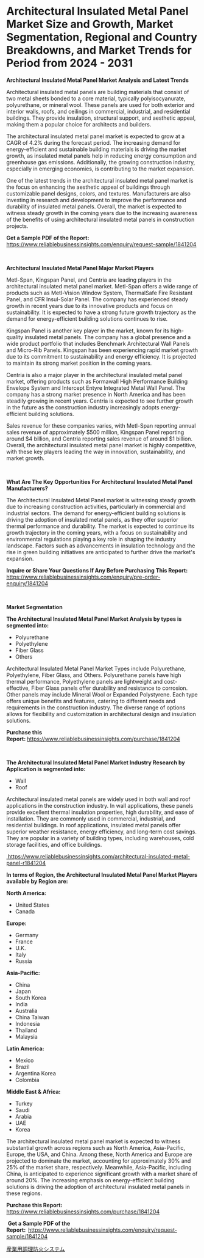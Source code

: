 <p><h1>Architectural Insulated Metal Panel Market Size and Growth, Market Segmentation, Regional and Country Breakdowns, and Market Trends for Period from 2024 -  2031</h1></p><p><strong>Architectural Insulated Metal Panel Market Analysis and Latest Trends</strong></p>
<p><p>Architectural insulated metal panels are building materials that consist of two metal sheets bonded to a core material, typically polyisocyanurate, polyurethane, or mineral wool. These panels are used for both exterior and interior walls, roofs, and ceilings in commercial, industrial, and residential buildings. They provide insulation, structural support, and aesthetic appeal, making them a popular choice for architects and builders.</p><p>The architectural insulated metal panel market is expected to grow at a CAGR of 4.2% during the forecast period. The increasing demand for energy-efficient and sustainable building materials is driving the market growth, as insulated metal panels help in reducing energy consumption and greenhouse gas emissions. Additionally, the growing construction industry, especially in emerging economies, is contributing to the market expansion.</p><p>One of the latest trends in the architectural insulated metal panel market is the focus on enhancing the aesthetic appeal of buildings through customizable panel designs, colors, and textures. Manufacturers are also investing in research and development to improve the performance and durability of insulated metal panels. Overall, the market is expected to witness steady growth in the coming years due to the increasing awareness of the benefits of using architectural insulated metal panels in construction projects.</p></p>
<p><strong>Get a Sample PDF of the Report:&nbsp;</strong> <a href="https://www.reliablebusinessinsights.com/enquiry/request-sample/1841204">https://www.reliablebusinessinsights.com/enquiry/request-sample/1841204</a></p>
<p>&nbsp;</p>
<p><strong>Architectural Insulated Metal Panel Major Market Players</strong></p>
<p><p>Metl-Span, Kingspan Panel, and Centria are leading players in the architectural insulated metal panel market. Metl-Span offers a wide range of products such as Metl-Vision Window System, ThermalSafe Fire Resistant Panel, and CFR Insul-Solar Panel. The company has experienced steady growth in recent years due to its innovative products and focus on sustainability. It is expected to have a strong future growth trajectory as the demand for energy-efficient building solutions continues to rise.</p><p>Kingspan Panel is another key player in the market, known for its high-quality insulated metal panels. The company has a global presence and a wide product portfolio that includes Benchmark Architectural Wall Panels and Micro-Rib Panels. Kingspan has been experiencing rapid market growth due to its commitment to sustainability and energy efficiency. It is projected to maintain its strong market position in the coming years.</p><p>Centria is also a major player in the architectural insulated metal panel market, offering products such as Formawall High Performance Building Envelope System and Intercept Entyre Integrated Metal Wall Panel. The company has a strong market presence in North America and has been steadily growing in recent years. Centria is expected to see further growth in the future as the construction industry increasingly adopts energy-efficient building solutions.</p><p>Sales revenue for these companies varies, with Metl-Span reporting annual sales revenue of approximately $500 million, Kingspan Panel reporting around $4 billion, and Centria reporting sales revenue of around $1 billion. Overall, the architectural insulated metal panel market is highly competitive, with these key players leading the way in innovation, sustainability, and market growth.</p></p>
<p>&nbsp;</p>
<p><strong>What Are The Key Opportunities For Architectural Insulated Metal Panel Manufacturers?</strong></p>
<p><p>The Architectural Insulated Metal Panel market is witnessing steady growth due to increasing construction activities, particularly in commercial and industrial sectors. The demand for energy-efficient building solutions is driving the adoption of insulated metal panels, as they offer superior thermal performance and durability. The market is expected to continue its growth trajectory in the coming years, with a focus on sustainability and environmental regulations playing a key role in shaping the industry landscape. Factors such as advancements in insulation technology and the rise in green building initiatives are anticipated to further drive the market's expansion.</p></p>
<p><strong>Inquire or Share Your Questions If Any Before Purchasing This Report:</strong> <a href="https://www.reliablebusinessinsights.com/enquiry/pre-order-enquiry/1841204">https://www.reliablebusinessinsights.com/enquiry/pre-order-enquiry/1841204</a></p>
<p>&nbsp;</p>
<p><strong>Market Segmentation</strong></p>
<p><strong>The Architectural Insulated Metal Panel Market Analysis by types is segmented into:</strong></p>
<p><ul><li>Polyurethane</li><li>Polyethylene</li><li>Fiber Glass</li><li>Others</li></ul></p>
<p><p>Architectural Insulated Metal Panel Market Types include Polyurethane, Polyethylene, Fiber Glass, and Others. Polyurethane panels have high thermal performance, Polyethylene panels are lightweight and cost-effective, Fiber Glass panels offer durability and resistance to corrosion. Other panels may include Mineral Wool or Expanded Polystyrene. Each type offers unique benefits and features, catering to different needs and requirements in the construction industry. The diverse range of options allows for flexibility and customization in architectural design and insulation solutions.</p></p>
<p><strong>Purchase this Report:&nbsp;</strong><a href="https://www.reliablebusinessinsights.com/purchase/1841204">https://www.reliablebusinessinsights.com/purchase/1841204</a></p>
<p>&nbsp;</p>
<p><strong>The Architectural Insulated Metal Panel Market Industry Research by Application is segmented into:</strong></p>
<p><ul><li>Wall</li><li>Roof</li></ul></p>
<p><p>Architectural insulated metal panels are widely used in both wall and roof applications in the construction industry. In wall applications, these panels provide excellent thermal insulation properties, high durability, and ease of installation. They are commonly used in commercial, industrial, and residential buildings. In roof applications, insulated metal panels offer superior weather resistance, energy efficiency, and long-term cost savings. They are popular in a variety of building types, including warehouses, cold storage facilities, and office buildings.</p></p>
<p><a href="https://www.reliablebusinessinsights.com/architectural-insulated-metal-panel-r1841204">&nbsp;https://www.reliablebusinessinsights.com/architectural-insulated-metal-panel-r1841204</a></p>
<p><strong>In terms of Region, the Architectural Insulated Metal Panel Market Players available by Region are:</strong></p>
<p>
    <p> <strong> North America: </strong>
        <ul>
            <li>United States</li>
            <li>Canada</li>
        </ul>
        </p> 
    <p> <strong> Europe: </strong>
        <ul>
            <li>Germany</li>
            <li>France</li>
            <li>U.K.</li>
            <li>Italy</li>
            <li>Russia</li>
        </ul>
        </p> 
    <p> <strong> Asia-Pacific: </strong>
        <ul>
            <li>China</li>
            <li>Japan</li>
            <li>South Korea</li>
            <li>India</li>
            <li>Australia</li>
            <li>China Taiwan</li>
            <li>Indonesia</li>
            <li>Thailand</li>
            <li>Malaysia</li>
        </ul>
        </p> 
    <p> <strong> Latin America: </strong>
        <ul>
            <li>Mexico</li>
            <li>Brazil</li>
            <li>Argentina Korea</li>
            <li>Colombia</li>
        </ul>
        </p> 
    <p> <strong> Middle East & Africa: </strong>
        <ul>
            <li>Turkey</li>
            <li>Saudi</li>
            <li>Arabia</li>
            <li>UAE</li>
            <li>Korea</li>
        </ul>
    </p>
    </p>
<p><p>The architectural insulated metal panel market is expected to witness substantial growth across regions such as North America, Asia-Pacific, Europe, the USA, and China. Among these, North America and Europe are projected to dominate the market, accounting for approximately 30% and 25% of the market share, respectively. Meanwhile, Asia-Pacific, including China, is anticipated to experience significant growth with a market share of around 20%. The increasing emphasis on energy-efficient building solutions is driving the adoption of architectural insulated metal panels in these regions.</p></p>
<p><strong>Purchase this Report: </strong><a href="https://www.reliablebusinessinsights.com/purchase/1841204">https://www.reliablebusinessinsights.com/purchase/1841204</a></p>
<p>&nbsp;<strong>Get a Sample PDF of the Report:&nbsp;&nbsp;</strong><a href="https://www.reliablebusinessinsights.com/enquiry/request-sample/1841204">https://www.reliablebusinessinsights.com/enquiry/request-sample/1841204</a></p>
<p><strong></strong></p>
<p><p><a href="https://github.com/oqoeusbvpadwjs08/Market-Research-Report-List-2/blob/main/8292517138356.md">産業用調理防火システム</a></p></p>
